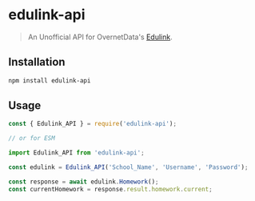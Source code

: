 # edulink-api

> An Unofficial API for OvernetData's [Edulink](https://www.edulinkone.com/).

## Installation

```bash
npm install edulink-api
```

## Usage

```javascript
const { Edulink_API } = require('edulink-api');

// or for ESM

import Edulink_API from 'edulink-api';
```

```javascript
const edulink = Edulink_API('School_Name', 'Username', 'Password');

const response = await edulink.Homework();
const currentHomework = response.result.homework.current;
```
